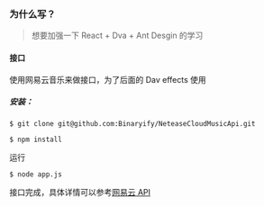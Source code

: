 ### 为什么写？

> 想要加强一下 React + Dva + Ant Desgin 的学习

####  接口

使用网易云音乐来做接口，为了后面的 Dav effects 使用

##### 安装：

```
$ git clone git@github.com:Binaryify/NeteaseCloudMusicApi.git

$ npm install
```

运行

```
$ node app.js
```

接口完成，具体详情可以参考[网易云 API ](#https://binaryify.github.io/NeteaseCloudMusicApi/#/)



